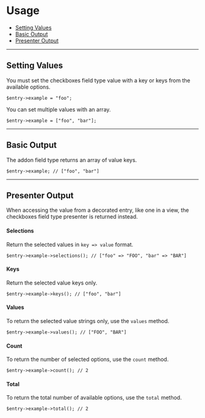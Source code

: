 # Usage

- [Setting Values](#mutator)
- [Basic Output](#output)
- [Presenter Output](#presenter)

<hr>

<a name="mutator"></a>
## Setting Values

You must set the checkboxes field type value with a key or keys from the available options.

    $entry->example = "foo";

You can set multiple values with an array.

    $entry->example = ["foo", "bar"];

<hr>

<a name="output"></a>
## Basic Output

The addon field type returns an array of value keys.

    $entry->example; // ["foo", "bar"]

<hr>

<a name="presenter"></a>
## Presenter Output

When accessing the value from a decorated entry, like one in a view, the checkboxes field type presenter is returned instead.

#### Selections

Return the selected values in `key => value` format.

    $entry->example->selections(); // ["foo" => "FOO", "bar" => "BAR"]

#### Keys

Return the selected value keys only.

    $entry->example->keys(); // ["foo", "bar"]

#### Values
To return the selected value strings only, use the `values` method.

    $entry->example->values(); // ["FOO", "BAR"]
    
#### Count
To return the number of selected options, use the `count` method.

    $entry->example->count(); // 2

#### Total
To return the total number of available options, use the `total` method.

    $entry->example->total(); // 2